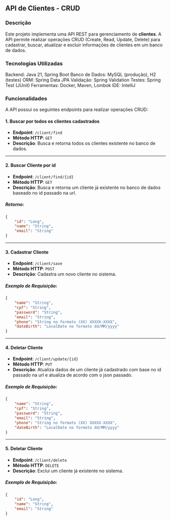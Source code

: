 ## API de Clientes - CRUD

### Descrição

Este projeto implementa uma API REST para gerenciamento de **clientes**. A API permite realizar operações CRUD (Create, Read, Update, Delete) para cadastrar, buscar, atualizar e excluir informações de clientes em um banco de dados.

### Tecnologias Utilizadas

Backend: Java 21, Spring Boot
Banco de Dados: MySQL (produção), H2 (testes)
ORM: Spring Data JPA
Validação: Spring Validation
Testes: Spring Test (JUnit)
Ferramentas: Docker, Maven, Lombok
IDE: IntelliJ

### Funcionalidades

A API possui os seguintes endpoints para realizar operações CRUD:

#### 1. **Buscar por todos os clientes cadastrados**
- **Endpoint**: `/client/find`
- **Método HTTP**: `GET`
- **Descrição**: Busca e retorna todos os clientes existente no banco de dados.

---

#### 2. **Buscar Cliente por id**
- **Endpoint**: `/client/find/{id}`
- **Método HTTP**: `GET`
- **Descrição**: Busca e retorna um cliente já existente no banco de dados baseado no id passado na url.

##### Retorno:
```json
{
    "id": "Long",
    "name": "String",
    "email": "String"
}

```
---

#### 3. **Cadastrar Cliente**
- **Endpoint**: `/client/save`
- **Método HTTP**: `POST`
- **Descrição**: Cadastra um novo cliente no sistema.

##### Exemplo de Requisição:
```json
{
    "name": "String",
    "cpf": "String",
    "password": "String",
    "email": "String",
    "phone": "String no formato (XX) XXXXX-XXXX",
    "dateBirth": "LocalDate no formato dd/MM/yyyy"
}

```
---

#### 4. **Deletar Cliente**
- **Endpoint**: `/client/update/{id}`
- **Método HTTP**: `PUT`
- **Descrição**: Atualiza dados de um cliente já cadastrado com base no id passado na url e atualiza de acordo com o json passado.

##### Exemplo de Requisição:
```json
{
    "name": "String",
    "cpf": "String",
    "password": "String",
    "email": "String",
    "phone": "String no formato (XX) XXXXX-XXXX",
    "dateBirth": "LocalDate no formato dd/MM/yyyy"
}

```
---

#### 5. **Deletar Cliente**
- **Endpoint**: `/client/delete`
- **Método HTTP**: `DELETE`
- **Descrição**: Exclui um cliente já existente no sistema.

##### Exemplo de Requisição:
```json
{
    "id": "Long",
    "name": "String",
    "email": "String"
}

```
